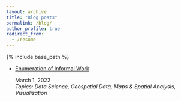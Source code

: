 ```yaml
---
layout: archive
title: "Blog posts"
permalink: /blog/
author_profile: true
redirect_from:
  - /resume
---
```


{% include base_path %}

* [Enumeration of Informal Work](https://dlab.berkeley.edu/news/enumeration-informal-work)   
  
  March 1, 2022    
  *Topics: Data Science, Geospatial Data, Maps & Spatial Analysis, Visualization*
